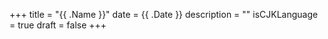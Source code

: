 +++
title = "{{ .Name }}"
date = {{ .Date }}
description = ""
isCJKLanguage = true
draft = false
+++